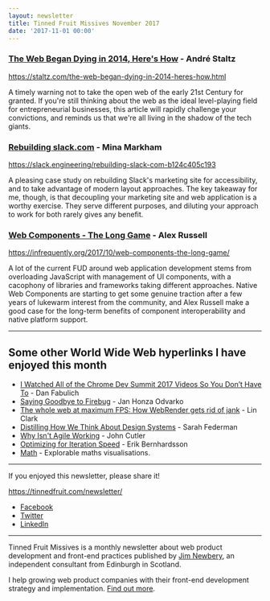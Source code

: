 ```yaml
---
layout: newsletter
title: Tinned Fruit Missives November 2017
date: '2017-11-01 00:00'
---
```


### [The Web Began Dying in 2014, Here's How](https://staltz.com/the-web-began-dying-in-2014-heres-how.html) - André Staltz

https://staltz.com/the-web-began-dying-in-2014-heres-how.html

A timely warning not to take the open web of the early 21st Century for granted. If you're still thinking about the web as the ideal level-playing field for entrepreneurial businesses, this article will rapidly challenge your convictions, and reminds us that we're all living in the shadow of the tech giants.

### [Rebuilding slack.com](https://slack.engineering/rebuilding-slack-com-b124c405c193) - Mina Markham

https://slack.engineering/rebuilding-slack-com-b124c405c193

A pleasing case study on rebuilding Slack's marketing site for accessibility, and to take advantage of modern layout approaches. The key takeaway for me, though, is that decoupling your marketing site and web application is a worthy exercise. They serve different purposes, and diluting your approach to work for both rarely gives any benefit.

### [Web Components - The Long Game](https://infrequently.org/2017/10/web-components-the-long-game/) - Alex Russell

https://infrequently.org/2017/10/web-components-the-long-game/

A lot of the current FUD around web application development stems from overloading JavaScript with management of UI components, with a cacophony of libraries and frameworks taking different approaches. Native Web Components are starting to get some genuine traction after a few years of lukewarm interest from the community, and Alex Russell make a good case for the long-term benefits of component interoperability and native platform support.

---

## Some other World Wide Web hyperlinks I have enjoyed this month

* [I Watched All of the Chrome Dev Summit 2017 Videos So You Don’t Have To](https://redfin.engineering/i-watched-all-of-the-chrome-dev-summit-2017-videos-so-you-dont-have-to-9b62a593c3cb) - Dan Fabulich
* [Saying Goodbye to Firebug](https://hacks.mozilla.org/2017/10/saying-goodbye-to-firebug/) - Jan Honza Odvarko
* [The whole web at maximum FPS: How WebRender gets rid of jank](https://hacks.mozilla.org/2017/10/the-whole-web-at-maximum-fps-how-webrender-gets-rid-of-jank/) - Lin Clark
* [Distilling How We Think About Design Systems](https://publication.design.systems/distilling-how-we-think-about-design-systems-b26432eefef9) - Sarah Federman
* [Why Isn't Agile Working](https://hackernoon.com/why-isnt-agile-working-d7127af1c552) - John Cutler
* [Optimizing for Iteration Speed](https://erikbern.com/2017/07/06/optimizing-for-iteration-speed.html) - Erik Bernhardsson
* [Math](http://explorabl.es/math/) - Explorable maths visualisations. 

---

If you enjoyed this newsletter, please share it!

https://tinnedfruit.com/newsletter/

* [Facebook](https://v.gd/Yq5MWW)
* [Twitter](https://v.gd/1SYOdJ)
* [LinkedIn](https://v.gd/LevaZh)

---

Tinned Fruit Missives is a monthly newsletter about web product development and front-end practices published by [Jim Newbery](https://tinnedfruit.com), an independent consultant from Edinburgh in Scotland.

I help growing web product companies with their front-end development strategy and implementation. [Find out more](https://tinnedfruit.com).

